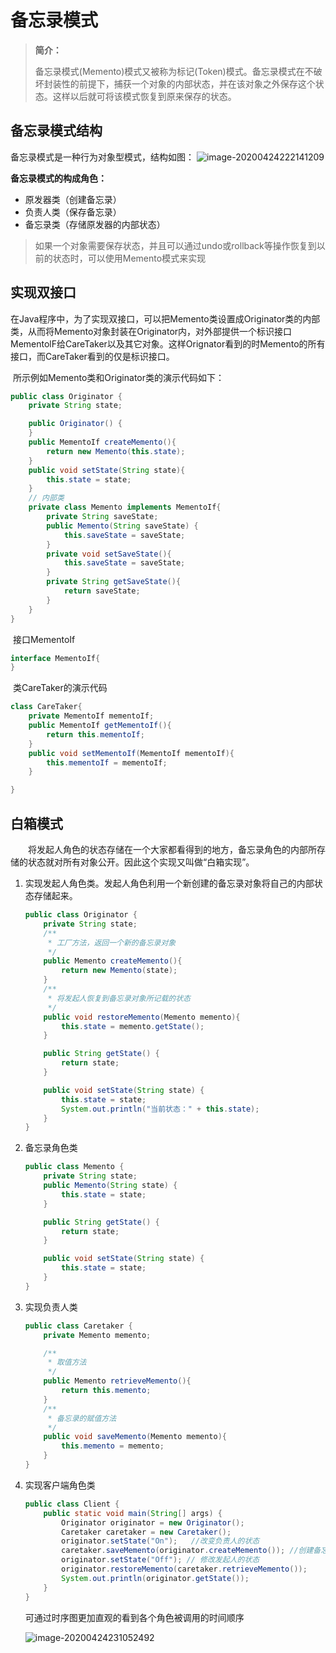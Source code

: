 # 备忘录模式

> **简介：**
>
> ​	备忘录模式(Memento)模式又被称为标记(Token)模式。备忘录模式在不破坏封装性的前提下，捕获一个对象的内部状态，并在该对象之外保存这个状态。这样以后就可将该模式恢复到原来保存的状态。

## 备忘录模式结构

备忘录模式是一种行为对象型模式，结构如图：
![image-20200424222141209](C:\Users\DW\Desktop\学习笔记\设计模式\备忘录模式.assets\image-20200424222141209.png)

**备忘录模式的构成角色：**

- 原发器类（创建备忘录）
- 负责人类（保存备忘录）
- 备忘录类（存储原发器的内部状态）

> ​	如果一个对象需要保存状态，并且可以通过undo或rollback等操作恢复到以前的状态时，可以使用Memento模式来实现

## 实现双接口

​	在Java程序中，为了实现双接口，可以把Memento类设置成Originator类的内部类，从而将Memento对象封装在Originator内，对外部提供一个标识接口MementolF给CareTaker以及其它对象。这样Orignator看到的时Memento的所有接口，而CareTaker看到的仅是标识接口。

​	所示例如Memento类和Originator类的演示代码如下：

```java
public class Originator {
    private String state;

    public Originator() {
    }
    public MementoIf createMemento(){
        return new Memento(this.state);
    }
    public void setState(String state){
        this.state = state;
    }
    // 内部类
    private class Memento implements MementoIf{
        private String saveState;
        public Memento(String saveState) {
            this.saveState = saveState;
        }
        private void setSaveState(){
            this.saveState = saveState;
        }
        private String getSaveState(){
            return saveState;
        }
    }
}
```

​	接口MementoIf

```java
interface MementoIf{
}
```

​	类CareTaker的演示代码

```java
class CareTaker{
    private MementoIf mementoIf;
    public MementoIf getMementoIf(){
        return this.mementoIf;
    }
    public void setMementoIf(MementoIf mementoIf){
        this.mementoIf = mementoIf;
    }

}
```

## 白箱模式

  将发起人角色的状态存储在一个大家都看得到的地方，备忘录角色的内部所存储的状态就对所有对象公开。因此这个实现又叫做“白箱实现”。

1. 实现发起人角色类。发起人角色利用一个新创建的备忘录对象将自己的内部状态存储起来。

   ```java
   public class Originator {
       private String state;
       /**
        * 工厂方法，返回一个新的备忘录对象
        */
       public Memento createMemento(){
           return new Memento(state);
       }
       /**
        * 将发起人恢复到备忘录对象所记载的状态
        */
       public void restoreMemento(Memento memento){
           this.state = memento.getState();
       }
   
       public String getState() {
           return state;
       }
   
       public void setState(String state) {
           this.state = state;
           System.out.println("当前状态：" + this.state);
       }
   }
   ```

2. 备忘录角色类

   ```java
   public class Memento {
       private String state;
       public Memento(String state) {
           this.state = state;
       }
   
       public String getState() {
           return state;
       }
   
       public void setState(String state) {
           this.state = state;
       }
   }
   
   ```

   

3. 实现负责人类

   ```java
   public class Caretaker {
       private Memento memento;
   
       /**
        * 取值方法
        */
       public Memento retrieveMemento(){
           return this.memento;
       }
       /**
        * 备忘录的赋值方法
        */
       public void saveMemento(Memento memento){
           this.memento = memento;
       }
   }
   ```

   

4. 实现客户端角色类

   ```java
   public class Client {
       public static void main(String[] args) {
           Originator originator = new Originator();
           Caretaker caretaker = new Caretaker();
           originator.setState("On");   //改变负责人的状态
           caretaker.saveMemento(originator.createMemento()); //创建备忘录对象，并将发起人对象存储起来
           originator.setState("Off"); // 修改发起人的状态
           originator.restoreMemento(caretaker.retrieveMemento());
           System.out.println(originator.getState());
       }
   }
   
   ```

   可通过时序图更加直观的看到各个角色被调用的时间顺序

   ![image-20200424231052492](C:\Users\DW\Desktop\学习笔记\设计模式\备忘录模式.assets\image-20200424231052492.png)

   



